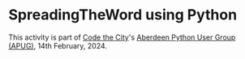 # SpreadingTheWord using Python

This activity is part of [Code the City](https://codethecity.org/)'s [Aberdeen Python User Group (APUG)](https://pythonaberdeen.github.io/), 14th February, 2024.
